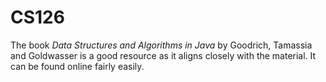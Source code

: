 # CS126

The book _Data Structures and Algorithms in Java_ by Goodrich, Tamassia and Goldwasser is a good resource as it aligns closely with the material. It can be found online fairly easily.
